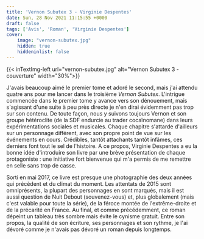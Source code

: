 ```yaml
---
title: 'Vernon Subutex 3 - Virginie Despentes'
date: Sun, 28 Nov 2021 11:15:55 +0000
draft: false
tags: ['Avis', 'Roman', 'Virginie Despentes']
cover: 
    image: "vernon-subutex.jpg"
    hidden: true
    hiddeninlist: false
---
```


{{< inTextImg-left url="vernon-subutex.jpg" alt="Vernon Subutex 3 - couverture" width="30%">}} 

J'avais beaucoup aimé le premier tome et adoré le second, mais j'ai attendu quatre ans pour me lancer dans le troisième _Vernon Subutex_. L'intrigue commencée dans le premier tome y avance vers son dénouement, mais s'agissant d'une suite à peu près directe je n'en dirai évidemment pas trop sur son contenu. De toute façon, nous y suivons toujours Vernon et son groupe hétéroclite (de la SDF endurcie au trader cocaïnomane) dans leurs expérimentations sociales et musicales. Chaque chapitre s'attarde d'ailleurs sur un personnage différent, avec son propre point de vue sur les événements en cours. Crédibles, tantôt attachants tantôt infâmes, ces derniers font tout le sel de l'histoire. A ce propos, Virginie Despentes a eu la bonne idée d'introduire son livre par une brève présentation de chaque protagoniste : une initiative fort bienvenue qui m'a permis de me remettre en selle sans trop de casse.

Sorti en mai 2017, ce livre est presque une photographie des deux années qui précèdent et du climat du moment. Les attentats de 2015 sont omniprésents, la plupart des personnages en sont marqués, mais il est aussi question de Nuit Debout (souvenez-vous) et, plus globalement (mais c'est valable pour toute la série), de la féroce montée de l'extrême-droite et de la précarité en France. Au final, et comme précédemment, ce roman dépeint un tableau très sombre mais évite le cynisme gratuit. Entre son propos, la qualité de son écriture, ses personnages et son rythme, je l'ai dévoré comme je n'avais pas dévoré un roman depuis longtemps.